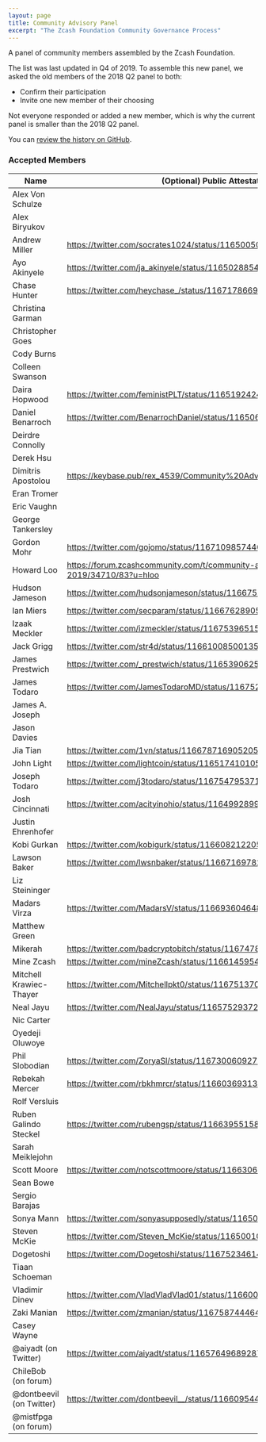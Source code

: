 ```yaml
---
layout: page
title: Community Advisory Panel
excerpt: "The Zcash Foundation Community Governance Process"
---
```


A panel of community members assembled by the Zcash Foundation.

The list was last updated in Q4 of 2019. To assemble this new panel, we asked the old members of the 2018 Q2 panel to both:

- Confirm their participation
- Invite one new member of their choosing

Not everyone responded or added a new member, which is why the current panel is smaller than the 2018 Q2 panel.

You can [review the history on GitHub](https://github.com/ZcashFoundation/zfnd/commits/master/governance/community-advisory-panel.md).

### Accepted Members

| Name | (Optional) Public Attestation |
| ---- | ----------------------------- |
| Alex Von Schulze |  |
| Alex Biryukov |  |
| Andrew Miller | https://twitter.com/socrates1024/status/1165005068715864064 |
| Ayo Akinyele | https://twitter.com/ja_akinyele/status/1165028854534217737 |
| Chase Hunter | https://twitter.com/heychase_/status/1167178669216927744 |
| Christina Garman |  |
| Christopher Goes |  |
| Cody Burns |  |
| Colleen Swanson |  |
| Daira Hopwood | https://twitter.com/feministPLT/status/1165192424030969856 |
| Daniel Benarroch | https://twitter.com/BenarrochDaniel/status/1165060154250932224 |
| Deirdre Connolly |  |
| Derek Hsu |  |
| Dimitris Apostolou | https://keybase.pub/rex_4539/Community%20Advisory%20Panel%202019.txt |
| Eran Tromer |  |
| Eric Vaughn |  |
| George Tankersley |  |
| Gordon Mohr | https://twitter.com/gojomo/status/1167109857440223233 |
| Howard Loo | https://forum.zcashcommunity.com/t/community-advisory-panel-2019/34710/83?u=hloo |
| Hudson Jameson | https://twitter.com/hudsonjameson/status/1166752727558316037 |
| Ian Miers | https://twitter.com/secparam/status/1166762890579329024 |
| Izaak Meckler | https://twitter.com/izmeckler/status/1167539651592146944 |
| Jack Grigg | https://twitter.com/str4d/status/1166100850013552645 |
| James Prestwich | https://twitter.com/_prestwich/status/1165390625610579971 |
| James Todaro | https://twitter.com/JamesTodaroMD/status/1167523482168696833 |
| James A. Joseph |  |
| Jason Davies |  |
| Jia Tian | https://twitter.com/1vn/status/1166787169052053504 |
| John Light | https://twitter.com/lightcoin/status/1165174101050372096 |
| Joseph Todaro | https://twitter.com/j3todaro/status/1167547953713688576 |
| Josh Cincinnati | https://twitter.com/acityinohio/status/1164992899328696320 |
| Justin Ehrenhofer |  |
| Kobi Gurkan | https://twitter.com/kobigurk/status/1166082122056175618 |
| Lawson Baker | https://twitter.com/lwsnbaker/status/1166716978213486592 |
| Liz Steininger |  |
| Madars Virza | https://twitter.com/MadarsV/status/1166936046489280512 | 
| Matthew Green |  |
| Mikerah  | https://twitter.com/badcryptobitch/status/1167478025048481793 |
| Mine Zcash | https://twitter.com/mineZcash/status/1166145954560565248 |
| Mitchell Krawiec-Thayer | https://twitter.com/Mitchellpkt0/status/1167513702779760649 |
| Neal Jayu | https://twitter.com/NealJayu/status/1165752937274064897 |
| Nic Carter |  |
| Oyedeji Oluwoye |  |
| Phil Slobodian | https://twitter.com/ZoryaSl/status/1167300609277452288 |
| Rebekah Mercer | https://twitter.com/rbkhmrcr/status/1166036931399958529 |
| Rolf Versluis  |  |
| Ruben Galindo Steckel | https://twitter.com/rubengsp/status/1166395515854118912 |
| Sarah Meiklejohn |  |
| Scott Moore | https://twitter.com/notscottmoore/status/1166306619245977603 |
| Sean Bowe |  |
| Sergio Barajas |  |
| Sonya Mann | https://twitter.com/sonyasupposedly/status/1165047280589631488 |
| Steven McKie | https://twitter.com/Steven_McKie/status/1165001001981497344 |
| Dogetoshi | https://twitter.com/Dogetoshi/status/1167523461478146048 |
| Tiaan Schoeman |  |
| Vladimir Dinev | https://twitter.com/VladVladVlad01/status/1166007652754874369 |
| Zaki Manian | https://twitter.com/zmanian/status/1167587444641980417 |
| Casey Wayne | |
| @aiyadt (on Twitter) | https://twitter.com/aiyadt/status/1165764968928731137 | 
| ChileBob (on forum) | |
| @dontbeevil (on Twitter) | https://twitter.com/dontbeevil__/status/1166095444092452864 | 
| @mistfpga (on forum) | |

